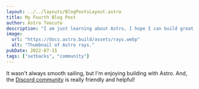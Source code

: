 ```yaml
---
layout: ../../layouts/BlogPostsLayout.astro
title: My Fourth Blog Post
author: Astro Teecute
description: "I am just learning about Astro, I hope I can build great stuff here"
image:
  url: "https://docs.astro.build/assets/rays.webp"
  alt: "Thumbnail of Astro rays."
pubDate: 2022-07-15
tags: ["setbacks", "community"]
---
```


It wasn't always smooth sailing, but I'm enjoying building with Astro. And, the [Discord community](https://astro.build/chat) is really friendly and helpful!
